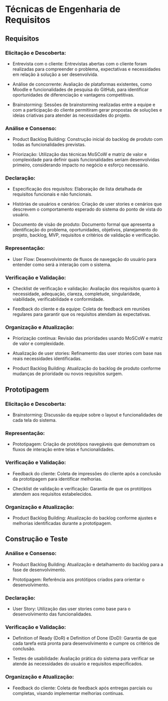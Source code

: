 # Técnicas de Engenharia de Requisitos

## Requisitos 

### Elicitação e Descoberta: 

- Entrevista com o cliente: Entrevistas abertas com o cliente foram realizadas para compreender o problema, expectativas e necessidades em relação à solução a ser desenvolvida. 
    

- Análise de concorrente: Avaliação de plataformas existentes, como Moodle e funcionalidades de pesquisa do GitHub, para identificar oportunidades de diferenciação e vantagens competitivas. 
    

- Brainstorming: Sessões de brainstorming realizadas entre a equipe e com a participação do cliente permitiram gerar propostas de soluções e ideias criativas para atender às necessidades do projeto. 
    

### Análise e Consenso: 

- Product Backlog Building: Construção inicial do backlog de produto com todas as funcionalidades previstas. 
    

- Priorização: Utilização das técnicas MoSCoW e matriz de valor e complexidade para definir quais funcionalidades seriam desenvolvidas primeiro, considerando impacto no negócio e esforço necessário. 
    

### Declaração: 

- Especificação dos requisitos: Elaboração de lista detalhada de requisitos funcionais e não funcionais. 
    

- Histórias de usuários e cenários: Criação de user stories e cenários que descrevem o comportamento esperado do sistema do ponto de vista do usuário. 
    

- Documento de visão de produto: Documento formal que apresenta a identificação do problema, oportunidades, objetivos, planejamento do projeto, backlog, MVP, requisitos e critérios de validação e verificação. 
    

### Representação: 

- User Flow: Desenvolvimento de fluxos de navegação do usuário para entender como será a interação com o sistema. 
    

### Verificação e Validação: 

- Checklist de verificação e validação: Avaliação dos requisitos quanto à necessidade, adequação, clareza, completude, singularidade, viabilidade, verificabilidade e conformidade. 
    

- Feedback do cliente e da equipe: Coleta de feedback em reuniões regulares para garantir que os requisitos atendam às expectativas. 
    

### Organização e Atualização: 

- Priorização contínua: Revisão das prioridades usando MoSCoW e matriz de valor e complexidade. 
    

- Atualização de user stories: Refinamento das user stories com base nas reais necessidades identificadas. 
    

- Product Backlog Building: Atualização do backlog de produto conforme mudanças de prioridade ou novos requisitos surgem. 
    

## Prototipagem 

### Elicitação e Descoberta: 

- Brainstorming: Discussão da equipe sobre o layout e funcionalidades de cada tela do sistema. 
    

### Representação: 

- Prototipagem: Criação de protótipos navegáveis que demonstram os fluxos de interação entre telas e funcionalidades. 
    

### Verificação e Validação: 

- Feedback do cliente: Coleta de impressões do cliente após a conclusão da prototipagem para identificar melhorias. 
    

- Checklist de validação e verificação: Garantia de que os protótipos atendem aos requisitos estabelecidos. 
    

### Organização e Atualização: 

- Product Backlog Building: Atualização do backlog conforme ajustes e melhorias identificadas durante a prototipagem. 
    

## Construção e Teste 

### Análise e Consenso: 

- Product Backlog Building: Atualização e detalhamento do backlog para a fase de desenvolvimento. 
    

- Prototipagem: Referência aos protótipos criados para orientar o desenvolvimento. 
    

### Declaração: 

- User Story: Utilização das user stories como base para o desenvolvimento das funcionalidades. 
    

### Verificação e Validação: 

- Definition of Ready (DoR) e Definition of Done (DoD): Garantia de que cada tarefa está pronta para desenvolvimento e cumpre os critérios de conclusão. 
    

- Testes de usabilidade: Avaliação prática do sistema para verificar se atende às necessidades do usuário e requisitos especificados. 
    

### Organização e Atualização: 

- Feedback do cliente: Coleta de feedback após entregas parciais ou completas, visando implementar melhorias contínuas.